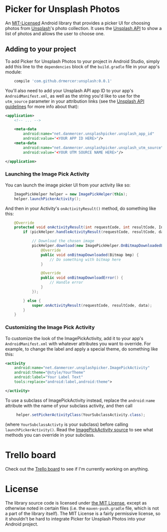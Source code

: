 # Picker for Unsplash Photos
An [MIT-Licensed](#license) Android library that provides a picker UI
for choosing photos from [Unsplash](https://unsplash.com)'s photo
collection. It uses the [Unsplash API](https://api.unsplash.com/) to
show a list of photos and allows the user to choose one.

## Adding to your project
To add Picker for Unsplash Photos to your project in Android Studio,
simply add this line to the `dependencies` block of the `build.gradle`
file in your app's module:

```gradle
    compile 'com.github.drmercer:unsplash:0.0.1'
```

You'll also need to add your Unsplash API app ID to your app's
`AndroidManifest.xml`, as well as the string you'd like to use for the
`utm_source` parameter in your attribution links (see the [Unsplash API
guidelines](https://community.unsplash.com/developersblog/unsplash-api-guidelines)
for more info about that):

```xml
<application>
    <!-- ... -->

    <meta-data
        android:name="net.danmercer.unsplashpicker.unsplash_app_id"
        android:value="<YOUR APP ID HERE>"/>
    <meta-data
        android:name="net.danmercer.unsplashpicker.unsplash_utm_source"
        android:value="<YOUR UTM SOURCE NAME HERE>"/>

</application>
```

### Launching the Image Pick Activity
You can launch the image picker UI from your activity like so:

```java
    ImagePickHelper helper = new ImagePickHelper(this);
    helper.launchPickerActivity();
```

And then in your Activity's `onActivityResult()` method, do something
like this:
```java
    @Override
    protected void onActivityResult(int requestCode, int resultCode, Intent data) {
        if (pickHelper.handleActivityResult(requestCode, resultCode, data)) {

            // Download the chosen image
            pickHelper.download(new ImagePickHelper.OnBitmapDownloadedListener() {
                @Override
                public void onBitmapDownloaded(Bitmap bmp) {
                    // Do something with bitmap here
                }

                @Override
                public void onBitmapDownloadError() {
                    // Handle error
                }
            });

        } else {
            super.onActivityResult(requestCode, resultCode, data);
        }
    }
```

### Customizing the Image Pick Activity
To customize the look of the ImagePickActivity, add it to your app's
`AndroidManifest.xml` with whatever attributes you want to override. For
example, to change the label and apply a special theme, do something
like this:

```xml
<activity
    android:name="net.danmercer.unsplashpicker.ImagePickActivity"
    android:theme="@style/YourTheme"
    android:label="Your Label Text"
    tools:replace="android:label,android:theme">

</activity>
```

To use a subclass of ImagePickActivity instead, replace the
`android:name` attribute with the name of your subclass activity, and
then call
```java
     helper.setPickerActivityClass(YourSubclassActivity.class);
```
(where `YourSubclassActivty` is your subclass) before calling
`launchPickerActivity()`. Read the
[ImagePickActivity source](library/src/main/java/net/danmercer/unsplashpicker/ImagePickActivity.java)
to see what methods you can override in your subclass.

# Trello board
Check out the
[Trello board](https://trello.com/b/yrJVWLSB/unsplash-image-picker)
to see if I'm currently working on anything.

# License
The library source code is licensed under [the MIT License](https://opensource.org/licenses/MIT), except
as otherwise noted in certain files (i.e. the `maven-push.gradle` file, which is not a part of the library
itself). The MIT License is a fairly permissive license, so it shouldn't be hard to integrate Picker for
Unsplash Photos into your Android project.
